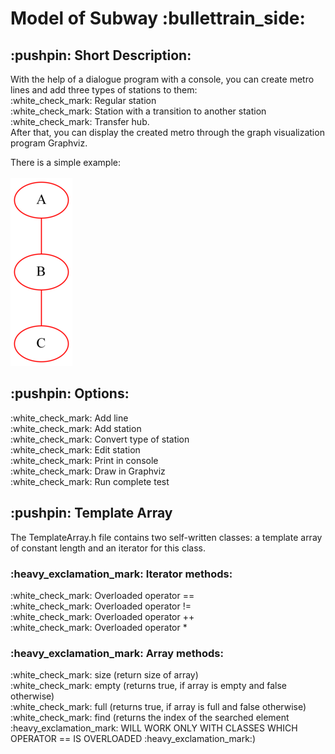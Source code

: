 <!DOCTYPE html>
<h1> Model of Subway :bullettrain_side: </h1>
  <h2> :pushpin: Short Description: </h2>
  <p>
  With the help of a dialogue program with a console, you can create metro lines and add three types of stations to them: <br> 
  :white_check_mark: Regular station <br>
  :white_check_mark: Station with a transition to another station <br> 
  :white_check_mark: Transfer hub. <br>
  After that, you can display the created metro through the graph visualization program Graphviz.
  </p>
  
  There is a simple example: <br> <br>
  <img src="https://github.com/Sborzov456/subway-model/blob/master/img/subway.png">
  
  <h2> :pushpin: Options: </h2>
  <p>
    :white_check_mark: Add line <br>
    :white_check_mark: Add station <br>
    :white_check_mark: Convert type of station <br>
    :white_check_mark: Edit station <br>
    :white_check_mark: Print in console <br>
    :white_check_mark: Draw in Graphviz <br>
    :white_check_mark: Run complete test <br> 
  </p>
  
  <h2> :pushpin: Template Array </h2>
  <p>
  The TemplateArray.h file contains two self-written classes: a template array of constant length and an iterator for this class. <br>
    <h3> :heavy_exclamation_mark: Iterator methods: </h3>
    :white_check_mark: Overloaded operator == <br>
    :white_check_mark: Overloaded operator != <br>
    :white_check_mark: Overloaded operator ++ <br>
    :white_check_mark: Overloaded operator * <br>
    <h3> :heavy_exclamation_mark: Array methods: </h3>
    :white_check_mark: size (return size of array) <br>
    :white_check_mark: empty (returns true, if array is empty and false otherwise) <br>
    :white_check_mark: full (returns true, if array is full and false otherwise) <br>
    :white_check_mark: find (returns the index of the searched element :heavy_exclamation_mark: WILL WORK ONLY WITH CLASSES WHICH OPERATOR == IS OVERLOADED :heavy_exclamation_mark:) <br>
  </p>
  
